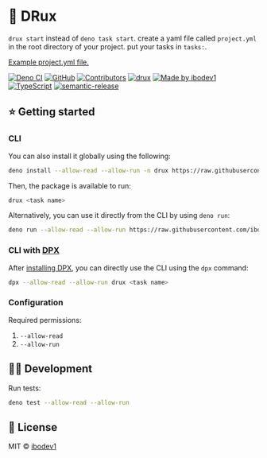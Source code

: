 # 🏁 DRux

`drux start` instead of `deno task start`. create a yaml file called `project.yml` in the root directory of your project. put your tasks in `tasks:`.

[Example project.yml file.](./project.yml)

[![Deno CI](https://github.com/ibodev1/drux/workflows/Deno%20CI/badge.svg)](https://github.com/ibodev1/drux/actions)
[![GitHub](https://img.shields.io/github/license/ibodev1/drux)](https://github.com/ibodev1/drux/blob/master/LICENSE)
[![Contributors](https://img.shields.io/github/contributors/ibodev1/drux)](https://github.com/ibodev1/drux/graphs/contributors)
[![drux](https://img.shields.io/badge/ibodev1-drux-brightgreen)](https://ibodev1.github.io/drux/)
[![Made by ibodev1](https://img.shields.io/badge/made%20by-ibodev1-0082fb)](https://github.com/ibodev1)
[![TypeScript](https://img.shields.io/badge/types-TypeScript-blue)](https://github.com/ibodev1/drux)
[![semantic-release](https://img.shields.io/badge/%20%20%F0%9F%93%A6%F0%9F%9A%80-semantic--release-e10079.svg)](https://github.com/semantic-release/semantic-release)

## ⭐ Getting started

### CLI

You can also install it globally using the following:

```bash
deno install --allow-read --allow-run -n drux https://raw.githubusercontent.com/ibodev1/drux/master/cli.ts
```

Then, the package is available to run:

```bash
drux <task name>
```

Alternatively, you can use it directly from the CLI by using `deno run`:

```bash
deno run --allow-read --allow-run https://raw.githubusercontent.com/ibodev1/drux/master/cli.ts <task name>
```

### CLI with [DPX](https://github.com/denorg/dpx)

After [installing DPX](https://github.com/denorg/dpx), you can directly use the CLI using the `dpx` command:

```bash
dpx --allow-read --allow-run drux <task name>
```

### Configuration

Required permissions:

1. `--allow-read`
2. `--allow-run`

## 👩‍💻 Development

Run tests:

```bash
deno test --allow-read --allow-run
```

## 📄 License

MIT © [ibodev1](https://ibodev1.github.io)
